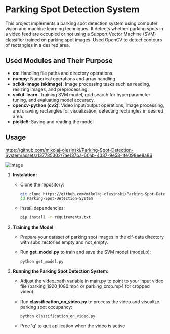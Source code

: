 # Parking Spot Detection System
This project implements a parking spot detection system using computer vision and machine learning techniques. It detects whether parking spots in a video feed are occupied or not using a Support Vector Machine (SVM) classifier trained on parking spot images. Used OpenCV to detect contours of rectangles in a desired area.

## Used Modules and Their Purpose
- **os**: Handling file paths and directory operations.
- **numpy**: Numerical operations and array handling.
- **scikit-image (skimage)**: Image processing tasks such as reading, resizing images, and preprocessing.
- **scikit-learn**: Training SVM model, grid search for hyperparameter tuning, and evaluating model accuracy.
- **opencv-python (cv2)**: Video input/output operations, image processing, and drawing rectangles for visualization, detecting rectangles in desired area.
- **pickle5**: Saving and reading the model
## Usage
https://github.com/mikolaj-olesinski/Parking-Spot-Detection-System/assets/137785302/7ae137ba-60ab-4337-9e58-1fe098ee8a86

![image](https://github.com/mikolaj-olesinski/Parking-Spot-Detection-System/assets/137785302/462cba78-42ea-48bc-ab05-96e6a9259413)

1. **Instalation:**
 
    - Clone the repository:
      
      ```bash
      git clone https://github.com/mikolaj-olesinski/Parking-Spot-Detection-System
      cd Parking-Spot-Detection-System
      ```

   - Install dependencies:
    
     ```bash
     pip install -r requirements.txt
     ```
2. **Training the Model**

   - Prepare your dataset of parking spot images in the clf-data directory with subdirectories empty and not_empty.
  
   - Run **get_model.py** to train and save the SVM model (model.p):

     ```bash
     python get_model.py
     ```

3. **Running the Parking Spot Detection System:**
   - Adjust the video_path variable in main.py to point to your input video file (parking_1920_1080.mp4 or parking_crop.mp4 for cropped video).
   - Run **classification_on_video.py** to process the video and visualize parking spot occupancy:
  
     ```bash
     python classification_on_video.py
     ```
     
   - Pree 'q' to quit apllication when the video is active
